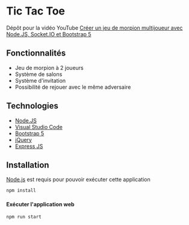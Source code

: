 # Tic Tac Toe

Dépôt pour la vidéo YouTube [Créer un jeu de morpion multijoueur avec Node.JS, Socket.IO et Bootstrap 5](https://www.youtube.com/watch?v=Mct3TqiCxLY)

## Fonctionnalités

- Jeu de morpion à 2 joueurs
- Système de salons
- Système d'invitation
- Possibilité de rejouer avec le même adversaire

## Technologies

- [Node.JS]
- [Visual Studio Code ]
- [Bootstrap 5]
- [jQuery]
- [Express JS]

## Installation

[Node.js](https://nodejs.org/) est requis pour pouvoir exécuter cette application

```sh
npm install
```

#### Exécuter l'application web

```sh
npm run start
```

   [Visual Studio Code]: <https://code.visualstudio.com/>
   [Node.JS]: <http://nodejs.org>
   [Bootstrap 5]: <https://getbootstrap.com//>
   [jQuery]: <http://jquery.com>
   [Express JS]: <http://expressjs.com>
